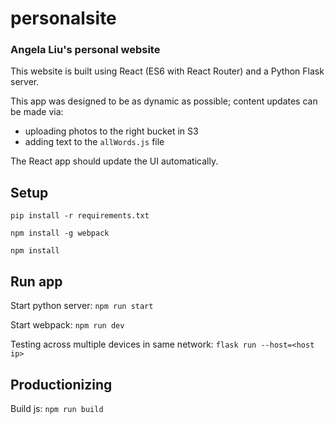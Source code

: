 # personalsite

### Angela Liu's personal website

This website is built using React (ES6 with React Router) and a Python Flask server.


This app was designed to be as dynamic as possible; content updates can be made via:
- uploading photos to the right bucket in S3
- adding text to the `allWords.js` file


The React app should update the UI automatically.


## Setup
`pip install -r requirements.txt`

`npm install -g webpack`

`npm install`

## Run app
Start python server: `npm run start`

Start webpack: `npm run dev`

Testing across multiple devices in same network: `flask run --host=<host ip>`

## Productionizing
Build js: `npm run build`
